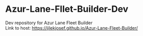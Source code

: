 # Azur-Lane-Fllet-Builder-Dev
Dev repository for Azur Lane Fleet Builder </br>
Link to host: https://jilekjosef.github.io/Azur-Lane-Fleet-Builder/
